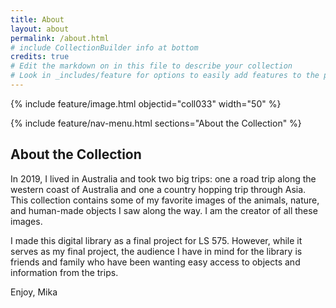 ```yaml
---
title: About
layout: about
permalink: /about.html
# include CollectionBuilder info at bottom
credits: true
# Edit the markdown on in this file to describe your collection
# Look in _includes/feature for options to easily add features to the page
---
```


{% include feature/image.html objectid="coll033" width="50" %}

{% include feature/nav-menu.html sections="About the Collection" %}

## About the Collection

In 2019, I lived in Australia and took two big trips: one a road trip along the western coast of Australia and one a country hopping trip through Asia. This collection contains some of my favorite images of the animals, nature, and human-made objects I saw along the way. I am the creator of all these images. 

I made this digital library as a final project for LS 575. However, while it serves as my final project, the audience I have in mind for the library is friends and family who have been wanting easy access to objects and information from the trips. 

Enjoy, 
Mika 
